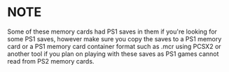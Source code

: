 # NOTE
Some of these memory cards had PS1 saves in them if you're looking for some PS1 saves, however make sure you copy the saves to a PS1 memory card or a PS1 memory card container format such as .mcr using PCSX2 or another tool if you plan on playing with these saves as PS1 games cannot read from PS2 memory cards.
